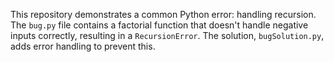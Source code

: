 This repository demonstrates a common Python error: handling recursion. The `bug.py` file contains a factorial function that doesn't handle negative inputs correctly, resulting in a `RecursionError`.  The solution, `bugSolution.py`, adds error handling to prevent this.